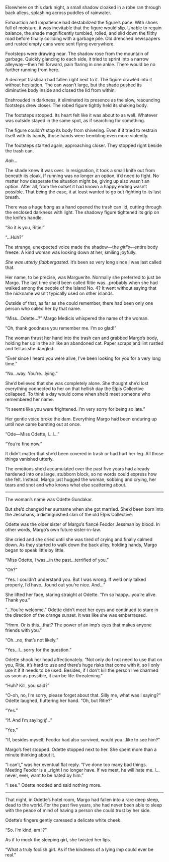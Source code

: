 Elsewhere on this dark night, a small shadow cloaked in a robe ran through back alleys, splashing across puddles of rainwater.

Exhaustion and impatience had destabilized the figure’s pace. With shoes full of moisture, it was inevitable that the figure would slip. Unable to regain balance, the shade magnificently tumbled, rolled, and slid down the filthy road before finally colliding with a garbage pile. Old drenched newspapers and rusted empty cans were sent flying everywhere.

Footsteps were drawing near. The shadow rose from the mountain of garbage. Quickly glancing to each side, it tried to sprint into a narrow alleyway—then fell forward, pain flaring in one ankle. There would be no further running from here.

A decrepit trashcan had fallen right next to it. The figure crawled into it without hesitation. The can wasn’t large, but the shade pushed its diminutive body inside and closed the lid from within.

Enshrouded in darkness, it eliminated its presence as the slow, resounding footsteps drew closer. The robed figure tightly held its shaking body.

The footsteps stopped. Its heart felt like it was about to as well. Whatever was outside stayed in the same spot, as if searching for something.

The figure couldn’t stop its body from shivering. Even if it tried to restrain itself with its hands, those hands were trembling even more violently.

The footsteps started again, approaching closer. They stopped right beside the trash can.

<em>Aah…</em>

The shade knew it was over. In resignation, it took a small knife out from beneath its cloak. If running was no longer an option, it’d need to fight. No matter how desperate the situation might be, giving up also wasn’t an option. After all, from the outset it had known a happy ending wasn’t possible. That being the case, it at least wanted to go out fighting to its last breath.

There was a huge <em>bang</em> as a hand opened the trash can lid, cutting through the enclosed darkness with light. The shadowy figure tightened its grip on the knife’s handle.

“So it <em>is</em> you, Ritie!”

“…Huh?”

The strange, unexpected voice made the shadow—the <em>girl’s</em>—entire body freeze. A kind woman was looking down at her, smiling joyfully.

<em>She was utterly flabbergasted.</em> It’s been so very long since I was last called that.

Her name, to be precise, was Marguerite. Normally she preferred to just be Margo. The last time she’d been called Ritie was…probably when she had walked among the people of the Island No. 4? It went without saying that the nickname wasn’t typically used on other islands.

Outside of that, as far as she could remember, there had been only one person who called her by that name.

“Miss…Odette…?” Margo Medicis whispered the name of the woman.

“Oh, thank goodness you remember me. I’m so glad!”

The woman thrust her hand into the trash can and grabbed Margo’s body, holding her up in the air like an abandoned cat. Paper scraps and lint rustled and fell as she dangled.

“Ever since I heard you were alive, I’ve been looking for you for a very long time.”

“No…way. You’re…lying.”

She’d believed that she was completely alone. She thought she’d lost everything connected to her on that hellish day the Elpis Collective collapsed. To think a day would come when she’d meet someone who remembered her name.

“It seems like you were frightened. I’m very sorry for being so late.”

Her gentle voice broke the dam. Everything Margo had been enduring up until now came bursting out at once.

“Ode—Miss Odette, I…I…”

“You’re fine now.”

It didn’t matter that she’d been covered in trash or had hurt her leg. All those things vanished utterly.

The emotions she’d accumulated over the past five years had already hardened into one large, stubborn block, so no words could express how she felt. Instead, Margo just hugged the woman, sobbing and crying, her tears and snot and who knows what else scattering about.

* * *

The woman’s name was Odette Gundakar.

But she’d changed her surname when she got married. She’d been born into the Jessmans, a distinguished clan of the old Elpis Collective.

Odette was the older sister of Margo’s fiancé Feodor Jessman by blood. In other words, Margo’s own future sister-in-law.

She cried and she cried until she was tired of crying and finally calmed down. As they started to walk down the back alley, holding hands, Margo began to speak little by little.

“Miss Odette, I was…in the past…terrified of you.”

“Oh?”

“Yes. I couldn’t understand you. But I was wrong. If we’d only talked properly, I’d have…found out you’re nice. And…”

She lifted her face, staring straight at Odette. “I’m so happy…you’re alive. Thank you.”

“…You’re welcome.” Odette didn’t meet her eyes and continued to stare in the direction of the orange sunset. It was like she was embarrassed.

“Hmm. Or is this…that? The power of an imp’s eyes that makes anyone friends with you.”

“Oh…no, that’s not likely.”

“Yes…I…sorry for the question.”

Odette shook her head affectionately. “Not only do I not need to use that on you, Ritie, it’s hard to use and there’s huge risks that come with it, so I only use it if it needs to be used. Besides, if I don’t kill the person I’ve charmed as soon as possible, it can be life-threatening.”

“Huh? Kill, you said?”

“O-oh, no, I’m sorry, please forget about that. Silly me, what was I saying?” Odette laughed, fluttering her hand. “Oh, but Ritie?”

“Yes.”

“If. And I’m saying <em>if…</em>”

“Yes.”

“If, besides myself, Feodor had also survived, would you…like to see him?”

Margo’s feet stopped. Odette stopped next to her. She spent more than a minute thinking about it.

“I can’t,” was her eventual flat reply. “I’ve done too many bad things. Meeting Feodor is a…right I no longer have. If we meet, he will hate me. I…never, ever, want to be hated by him.”

“I see.” Odette nodded and said nothing more.

* * *

That night, in Odette’s hotel room, Margo had fallen into a rare deep sleep, dead to the world. For the past five years, she had never been able to sleep with the peace of mind of having a person she could trust by her side.

Odette’s fingers gently caressed a delicate white cheek.

“So. I’m kind, am I?”

As if to mock the sleeping girl, she twisted her lips.

“What a truly foolish girl. As if the kindness of a lying imp could ever be real.”